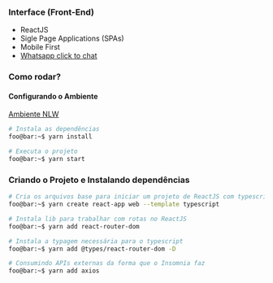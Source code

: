### Interface (Front-End)
- ReactJS
- Sigle Page Applications (SPAs)
- Mobile First
- [Whatsapp click to chat](https://faq.whatsapp.com/general/chats/how-to-use-click-to-chat/)

### Como rodar?

#### Configurando o Ambiente
[Ambiente NLW](https://www.notion.so/Configurando-Ambiente-NLW-98a471ad3cb6448284b8ceed31c45767)

```sh
# Instala as dependências
foo@bar:~$ yarn install

# Executa o projeto
foo@bar:~$ yarn start
```

### Criando o Projeto e Instalando dependências
```sh
# Cria os arquivos base para iniciar um projeto de ReactJS com typescript
foo@bar:~$ yarn create react-app web --template typescript

# Instala lib para trabalhar com rotas no ReactJS
foo@bar:~$ yarn add react-router-dom

# Instala a typagem necessária para o typescript
foo@bar:~$ yarn add @types/react-router-dom -D

# Consumindo APIs externas da forma que o Insomnia faz
foo@bar:~$ yarn add axios
```

